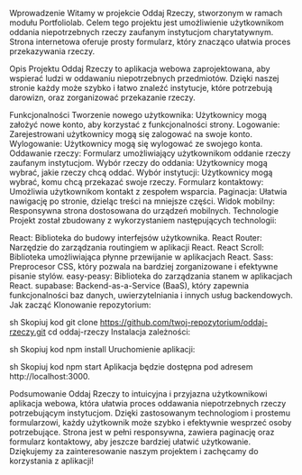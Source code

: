 Wprowadzenie
Witamy w projekcie Oddaj Rzeczy, stworzonym w ramach modułu Portfoliolab. Celem tego projektu jest umożliwienie użytkownikom oddania niepotrzebnych rzeczy zaufanym instytucjom charytatywnym. Strona internetowa oferuje prosty formularz, który znacząco ułatwia proces przekazywania rzeczy.

Opis Projektu
Oddaj Rzeczy to aplikacja webowa zaprojektowana, aby wspierać ludzi w oddawaniu niepotrzebnych przedmiotów. Dzięki naszej stronie każdy może szybko i łatwo znaleźć instytucje, które potrzebują darowizn, oraz zorganizować przekazanie rzeczy.

Funkcjonalności
Tworzenie nowego użytkownika: Użytkownicy mogą założyć nowe konto, aby korzystać z funkcjonalności strony.
Logowanie: Zarejestrowani użytkownicy mogą się zalogować na swoje konto.
Wylogowanie: Użytkownicy mogą się wylogować ze swojego konta.
Oddawanie rzeczy: Formularz umożliwiający użytkownikom oddanie rzeczy zaufanym instytucjom.
Wybór rzeczy do oddania: Użytkownicy mogą wybrać, jakie rzeczy chcą oddać.
Wybór instytucji: Użytkownicy mogą wybrać, komu chcą przekazać swoje rzeczy.
Formularz kontaktowy: Umożliwia użytkownikom kontakt z zespołem wsparcia.
Paginacja: Ułatwia nawigację po stronie, dzieląc treści na mniejsze części.
Widok mobilny: Responsywna strona dostosowana do urządzeń mobilnych.
Technologie
Projekt został zbudowany z wykorzystaniem następujących technologii:

React: Biblioteka do budowy interfejsów użytkownika.
React Router: Narzędzie do zarządzania routingiem w aplikacji React.
React Scroll: Biblioteka umożliwiająca płynne przewijanie w aplikacjach React.
Sass: Preprocesor CSS, który pozwala na bardziej zorganizowane i efektywne pisanie stylów.
easy-peasy: Biblioteka do zarządzania stanem w aplikacjach React.
supabase: Backend-as-a-Service (BaaS), który zapewnia funkcjonalności baz danych, uwierzytelniania i innych usług backendowych.
Jak zacząć
Klonowanie repozytorium:

sh
Skopiuj kod
git clone https://github.com/twoj-repozytorium/oddaj-rzeczy.git
cd oddaj-rzeczy
Instalacja zależności:

sh
Skopiuj kod
npm install
Uruchomienie aplikacji:

sh
Skopiuj kod
npm start
Aplikacja będzie dostępna pod adresem http://localhost:3000.

Podsumowanie
Oddaj Rzeczy to intuicyjna i przyjazna użytkownikowi aplikacja webowa, która ułatwia proces oddawania niepotrzebnych rzeczy potrzebującym instytucjom. Dzięki zastosowanym technologiom i prostemu formularzowi, każdy użytkownik może szybko i efektywnie wesprzeć osoby potrzebujące. Strona jest w pełni responsywna, zawiera paginację oraz formularz kontaktowy, aby jeszcze bardziej ułatwić użytkowanie. Dziękujemy za zainteresowanie naszym projektem i zachęcamy do korzystania z aplikacji!

